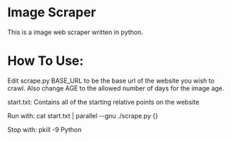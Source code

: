 Image Scraper
================

This is a image web scraper written in python.

How To Use:
================
Edit scrape.py BASE_URL to be the base url of the website you wish to crawl. Also change AGE to the allowed number of days for the image age.

start.txt: Contains all of the starting relative points on the website

Run with: cat start.txt | parallel --gnu ./scrape.py {}

Stop with: pkill -9 Python

